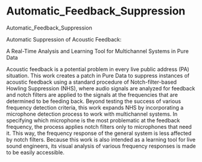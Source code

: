 # Automatic_Feedback_Suppression
Automatic_Feedback_Suppression

Automatic Suppression of Acoustic Feedback:

A Real-Time Analysis and Learning Tool for Multichannel Systems in Pure Data

Acoustic feedback is a potential problem in every live public address (PA) situation. This work creates a patch in Pure Data to suppress instances of acoustic feedback using a standard procedure of Notch-filter-based Howling Suppression (NHS), where audio signals are analyzed for feedback and notch filters are applied to the signals at the frequencies that are determined to be feeding back. Beyond testing the success of various frequency detection criteria, this work expands NHS by incorporating a microphone detection process to work with multichannel systems. In specifying which microphone is the most problematic at the feedback frequency, the process applies notch filters only to microphones that need it. This way, the frequency response of the general system is less affected by notch filters. Because this work is also intended as a learning tool for live sound engineers, its visual analysis of various frequency responses is made to be easily accessible.
